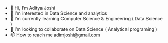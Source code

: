 - 👋 Hi, I’m Aditya Joshi
- 👀 I’m interested in Data Science and analytics
- 🌱 I’m currently learning Computer Science & Engineering ( Data Science )
- 💞️ I’m looking to collaborate on Data Science ( Analytical programing ) 
- 📫 How to reach me adimjoshi@gmail.com

<!---
Wittypanda/Wittypanda is a ✨ special ✨ repository because its `README.md` (this file) appears on your GitHub profile.
You can click the Preview link to take a look at your changes.
--->
